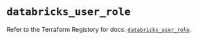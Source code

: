 # `databricks_user_role`

Refer to the Terraform Registory for docs: [`databricks_user_role`](https://registry.terraform.io/providers/databricks/databricks/1.27.0/docs/resources/user_role).
